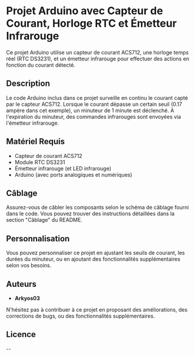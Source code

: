 # Projet Arduino avec Capteur de Courant, Horloge RTC et Émetteur Infrarouge

Ce projet Arduino utilise un capteur de courant ACS712, une horloge temps réel (RTC DS3231), et un émetteur infrarouge pour effectuer des actions en fonction du courant détecté.

## Description

Le code Arduino inclus dans ce projet surveille en continu le courant capté par le capteur ACS712. Lorsque le courant dépasse un certain seuil (0.17 ampère dans cet exemple), un minuteur de 1 minute est déclenché. À l'expiration du minuteur, des commandes infrarouges sont envoyées via l'émetteur infrarouge.

## Matériel Requis

- Capteur de courant ACS712
- Module RTC DS3231
- Émetteur infrarouge (et LED infrarouge)
- Arduino (avec ports analogiques et numériques)

## Câblage

Assurez-vous de câbler les composants selon le schéma de câblage fourni dans le code. Vous pouvez trouver des instructions détaillées dans la section "Câblage" du README.


## Personnalisation

Vous pouvez personnaliser ce projet en ajustant les seuils de courant, les durées du minuteur, ou en ajoutant des fonctionnalités supplémentaires selon vos besoins.

## Auteurs

- **Arkyos03**

N'hésitez pas à contribuer à ce projet en proposant des améliorations, des corrections de bugs, ou des fonctionnalités supplémentaires.

## Licence

-- 
